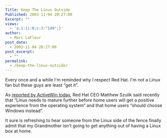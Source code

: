 ```yaml
---
Title: Keep The Linux Outside
Published: 2003-11-04 20:27:00
Excerpt: ""
views:
  - 'a:1:{i:0;s:3:"149";}'
author:
  - Marc LaFleur
post_date:
  - 2003-11-04 20:27:00
post_excerpt:
  - ""
permalink:
  - /keep-the-linux-outside/
---
```

<p>Every once and a while I'm reminded why I respect Red Hat. I'm not a Linux fan but these guys are least &#8220;get it&#8221;.</p>
<p>As&nbsp;<a href="http://www.activewin.com/awin/comments.asp?HeadlineIndex=20886">reported by ActiveWin today</a>, Red Hat CEO Matthew&nbsp;Szulik said recently that &#8220;Linux needs to mature further before home users will get a positive experience from the operating system&#8220; and that home users &#8220;should choose Windows instead&#8221;. </p>
<p>It sure is refreshing to hear someone from the Linux side of the fence finally admit that my Grandmother isn't going to get anything out of having a Linux box at home. <br /></p>